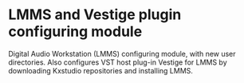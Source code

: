 # LMMS and Vestige plugin configuring module
Digital Audio Workstation (LMMS) configuring module, with new user directories. Also configures VST host plug-in Vestige for LMMS by downloading Kxstudio repositories and installing LMMS.
